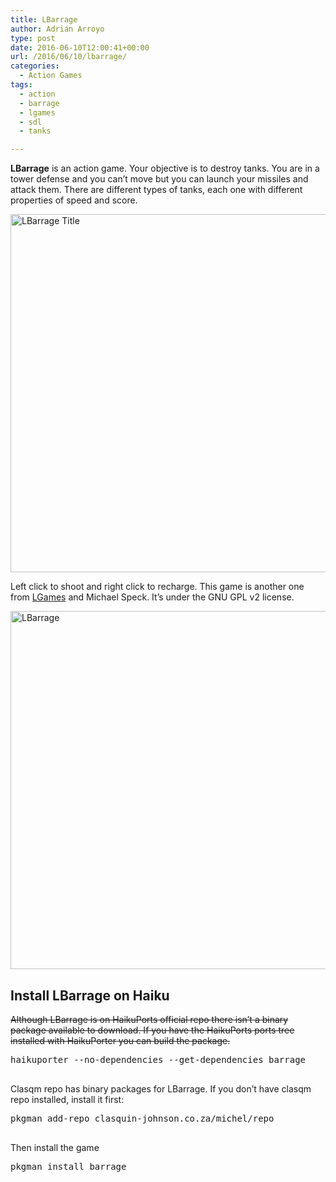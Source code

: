 ```yaml
---
title: LBarrage
author: Adrián Arroyo
type: post
date: 2016-06-10T12:00:41+00:00
url: /2016/06/10/lbarrage/
categories:
  - Action Games
tags:
  - action
  - barrage
  - lgames
  - sdl
  - tanks

---
```

**LBarrage** is an action game. Your objective is to destroy tanks. You are in a tower defense and you can&#8217;t move but you can launch your missiles and attack them. There are different types of tanks, each one with different properties of speed and score.

<img class="alignnone size-full wp-image-79" src="http://gamingonhaiku.cf/wp-content/uploads/2016/05/LBarrage-Title.png" alt="LBarrage Title" width="704" height="573" srcset="http://gamingonhaiku.cf/wp-content/uploads/2016/05/LBarrage-Title.png 704w, http://gamingonhaiku.cf/wp-content/uploads/2016/05/LBarrage-Title-300x244.png 300w" sizes="(max-width: 709px) 85vw, (max-width: 909px) 67vw, (max-width: 984px) 61vw, (max-width: 1362px) 45vw, 600px" />

Left click to shoot and right click to recharge. This game is another one from [LGames][1] and Michael Speck. It&#8217;s under the GNU GPL v2 license.

<img class="alignnone size-full wp-image-80" src="http://gamingonhaiku.cf/wp-content/uploads/2016/05/LBarrage.png" alt="LBarrage" width="708" height="573" srcset="http://gamingonhaiku.cf/wp-content/uploads/2016/05/LBarrage.png 708w, http://gamingonhaiku.cf/wp-content/uploads/2016/05/LBarrage-300x243.png 300w" sizes="(max-width: 709px) 85vw, (max-width: 909px) 67vw, (max-width: 984px) 61vw, (max-width: 1362px) 45vw, 600px" />

## Install LBarrage on Haiku

<del>Although LBarrage is on HaikuPorts official repo there isn&#8217;t a binary package available to download. If you have the HaikuPorts ports tree installed with HaikuPorter you can build the package.</del>

<pre>haikuporter --no-dependencies --get-dependencies barrage

</pre>

Clasqm repo has binary packages for LBarrage. If you don&#8217;t have clasqm repo installed, install it first:

<pre>pkgman add-repo clasquin-johnson.co.za/michel/repo

</pre>

Then install the game

<pre>pkgman install barrage</pre>

 [1]: http://lgames.sf.net